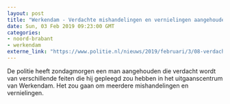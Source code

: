 ```yaml
---
layout: post
title: "Werkendam - Verdachte mishandelingen en vernielingen aangehouden"
date: Sun, 03 Feb 2019 09:23:00 GMT
categories: 
- noord-brabant 
- werkendam 
externe_link: "https://www.politie.nl/nieuws/2019/februari/3/08-verdachte-mishandelingen-en-vernielingen-aangehouden.html"
---
```


De politie heeft zondagmorgen een man aangehouden die verdacht wordt van verschillende feiten die hij gepleegd zou hebben in het uitgaanscentrum van Werkendam. Het zou gaan om meerdere mishandelingen en vernielingen.
